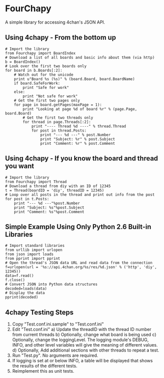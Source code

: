 FourChapy
=====
A simple library for accessing 4chan's JSON API.  


Using 4chapy - From the bottom up
-----
	# Import the library
	from Fourchapy import BoardIndex
	# Download a list of all boards and basic info about them (via http)
	b = BoardIndex()
	# Look over the first two boards only
	for board in b.Boards[:2]:
		# Watch out for the unicode
		print u"Board %s (%s)" % (board.Board, board.BoardName)
		if board.SafeForWork:
			print "Safe for work"
		else:
			print "Not safe for work"
		# Get the first two pages only
		for page in board.getPages(maxPage = 1):
			print "Looking at page %d of board %r" % (page.Page, board.Board)
			# Get the first two threads only
			for thread in page.Threads[:2]:
				print "---- Thread %d ----" % thread.Thread
				for post in thread.Posts:
					print "--- %d ---" % post.Number
					print "Subject: %r" % post.Subject
					print "Comment: %r" % post.Comment
	
Using 4chapy - If you know the board and thread you want
-----
	# Import the library
	from Fourchapy import Thread
	# Download a thread from diy with an ID of 12345
	t = Thread(boardID = 'diy', threadID = 12345)
	# Loop over all posts in the thread and print out info from the post
	for post in t.Posts:
		print "--- %d ---"%post.Number
		print "Subject: %s"%post.Subject
		print "Comment: %s"%post.Comment


Simple Example Using Only Python 2.6 Built-in Libraries
-----
	# Import standard libraries 
	from urllib import urlopen
	from json import loads
	from pprint import pprint
	# Open the thread's JSON data URL and read data from the connection
	f=urlopen(url = '%s://api.4chan.org/%s/res/%d.json' % ('http', 'diy', 12345))
	data=f.read()
	f.close()
	# Convert JSON into Python data structures
	decoded=loads(data)
	# Display the data
	pprint(decoded)
			
		
4chapy Testing Steps
-----
1.  Copy "Test.conf.ini.sample" to "Test.conf.ini"
2.  Edit "Test.conf.ini"
	a) Update the threadID with the thread ID number from current threads
	b) Optionally, change what board is being used
	c) Optionally, change the loggingLevel. The logging module's DEBUG, INFO, 
		and other level variables will give the meaning of different values. 
	d) Optionally, Add additional sections with other threads to repeat a test.  
3.  Run "Test.py". No arguments are required. 
4.  If logging is set at or below INFO, a table will be displayed that shows
	the results of the different tests.  
5.  Reimplement this as unit tests. 
